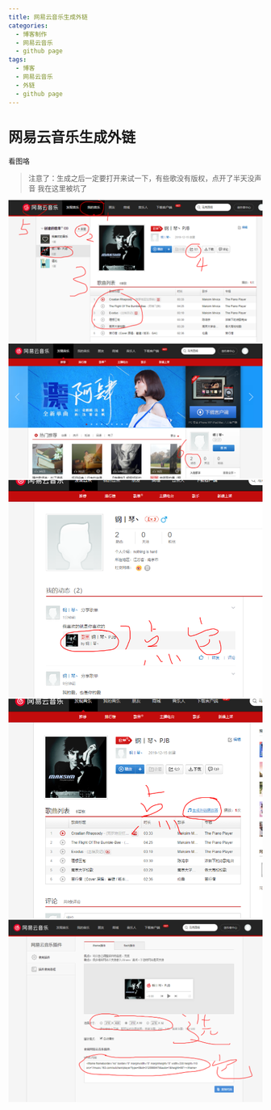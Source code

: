```yaml
---
title: 网易云音乐生成外链
categories:
  - 博客制作
  - 网易云音乐
  - github page
tags:
  - 博客
  - 网易云音乐
  - 外链
  - github page
---
```

# 网易云音乐生成外链

看图咯

> 注意了：生成之后一定要打开来试一下，有些歌没有版权，点开了半天没声音
> 我在这里被坑了

![](/public/img/2019-12-15-1.png)
![](/public/img/2019-12-15-2.png)
![](/public/img/2019-12-15-3.png)
![](/public/img/2019-12-15-4.png)
![](/public/img/2019-12-15-5.png)


